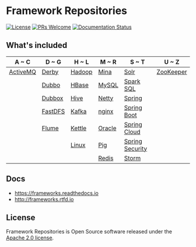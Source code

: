 # Framework Repositories

[![License](https://img.shields.io/badge/license-Apache-blue.svg)](https://github.com/T5750/framework-repositories/blob/master/LICENSE.txt)
[![PRs Welcome](https://img.shields.io/badge/PRs-welcome-brightgreen.svg)](https://github.com/T5750/framework-repositories/pulls)
[![Documentation Status](https://readthedocs.org/projects/frameworks/badge/?version=latest)](https://frameworks.readthedocs.io/en/latest/?badge=latest)

## What's included
A ~ C | D ~ G | H ~ L | M ~ R | S ~ T | U ~ Z
----|----|----|----|----|----
[ActiveMQ](activemq/README.md) | [Derby](databases/derby/README.md) | [Hadoop](big-data/hadoop/README.md) | [Mina](socket/mina/README.md) | [Solr](big-data/solr/README.md) | [ZooKeeper](zookeeper/README.md)
|  | [Dubbo](dubbo/README.md) | [HBase](big-data/hbase/README.md) | [MySQL](databases/mysql/README.md) | [Spark SQL](big-data/spark/README.md) | 
|  | [Dubbox](dubbo/README.md) | [Hive](big-data/hive/README.md) | [Netty](socket/netty/README.md) | [Spring](spring/README.md) | 
|  | [FastDFS](nginx/fastdfs/README.md) | [Kafka](big-data/kafka/README.md) | [nginx](nginx/README.md) | [Spring Boot](spring-boot/README.md) | 
|  | [Flume](big-data/flume/README.md) | [Kettle](databases/kettle/README.md) | [Oracle](databases/oracle/README.md) | [Spring Cloud](spring-cloud/README.md) | 
|  |  | [Linux](linux/README.md) | [Pig](big-data/pig/README.md) | [Spring Security](spring-boot/spring-boot-security/README.md) | 
|  |  |  | [Redis](databases/redis/README.md) | [Storm](big-data/storm/README.md) | 

## Docs
- https://frameworks.readthedocs.io
- http://frameworks.rtfd.io

## License
Framework Repositories is Open Source software released under the [Apache 2.0 license](http://www.apache.org/licenses/LICENSE-2.0.html).